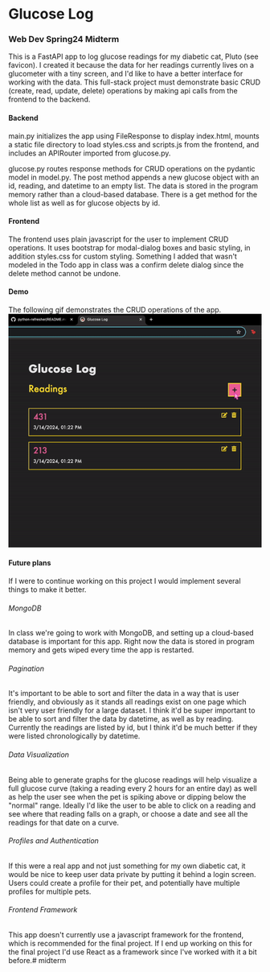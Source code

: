 # Glucose Log
### Web Dev Spring24 Midterm
This is a FastAPI app to log glucose readings for my diabetic cat, Pluto (see favicon). I created it because the data for her readings currently lives on a glucometer with a tiny screen, and I'd like to have a better interface for working with the data. This full-stack project must demonstrate basic CRUD (create, read, update, delete) operations by making api calls from the frontend to the backend.

#### Backend
main.py initializes the app using FileResponse to display index.html, mounts a static file directory to load styles.css and scripts.js from the frontend, and includes an APIRouter imported from glucose.py. 

glucose.py routes response methods for CRUD operations on the pydantic model in model.py. The post method appends a new glucose object with an id, reading, and datetime to an empty list. The data is stored in the program memory rather than a cloud-based database. There is a get method for the whole list as well as for glucose objects by id. 

#### Frontend
The frontend uses plain javascript for the user to implement CRUD operations. It uses bootstrap for modal-dialog boxes and basic styling, in addition styles.css for custom styling. Something I added that wasn't modeled in the Todo app in class was a confirm delete dialog since the delete method cannot be undone.

#### Demo
The following gif demonstrates the CRUD operations of the app.
<img src = "demo.gif">

#### Future plans
If I were to continue working on this project I would implement several things to make it better.

###### MongoDB
In class we're going to work with MongoDB, and setting up a cloud-based database is important for this app. Right now the data is stored in program memory and gets wiped every time the app is restarted.

###### Pagination
It's important to be able to sort and filter the data in a way that is user friendly, and obviously as it stands all readings exist on one page which isn't very user friendly for a large dataset. I think it'd be super important to be able to sort and filter the data by datetime, as well as by reading. Currently the readings are listed by id, but I think it'd be much better if they were listed chronologically by datetime.

###### Data Visualization
Being able to generate graphs for the glucose readings will help visualize a full glucose curve (taking a reading every 2 hours for an entire day) as well as help the user see when the pet is spiking above or dipping below the "normal" range. Ideally I'd like the user to be able to click on a reading and see where that reading falls on a graph, or choose a date and see all the readings for that date on a curve.

###### Profiles and Authentication
If this were a real app and not just something for my own diabetic cat, it would be nice to keep user data private by putting it behind a login screen. Users could create a profile for their pet, and potentially have multiple profiles for multiple pets. 

###### Frontend Framework
This app doesn't currently use a javascript framework for the frontend, which is recommended for the final project. If I end up working on this for the final project I'd use React as a framework since I've worked with it a bit before.# midterm
